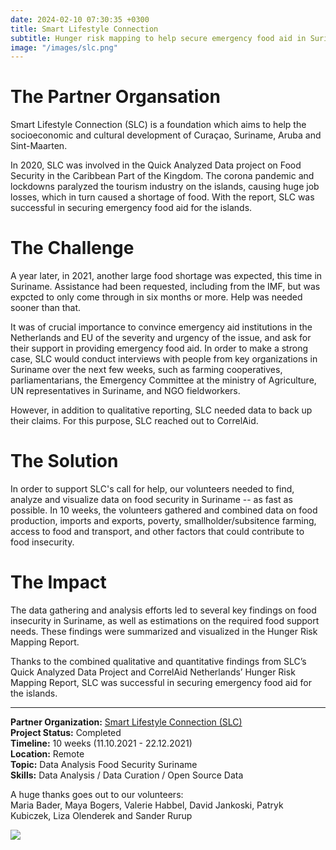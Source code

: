 ```yaml
---
date: 2024-02-10 07:30:35 +0300
title: Smart Lifestyle Connection
subtitle: Hunger risk mapping to help secure emergency food aid in Suriname
image: "/images/slc.png"
---
```


# The Partner Organsation
Smart Lifestyle Connection (SLC) is a foundation which aims to help the socioeconomic and cultural development of Curaçao, Suriname, Aruba and Sint-Maarten. 

In 2020, SLC was involved in the Quick Analyzed Data project on Food Security in the Caribbean Part of the Kingdom. The corona pandemic and lockdowns paralyzed the tourism industry on the islands, causing huge job losses, which in turn caused a shortage of food. With the report, SLC was successful in securing emergency food aid for the islands.

# The Challenge
A year later, in 2021, another large food shortage was expected, this time in Suriname. Assistance had been requested, including from the IMF, but was expcted to only come through in six months or more. Help was needed sooner than that. 

It was of crucial importance to convince emergency aid institutions in the Netherlands and EU of the severity and urgency of the issue, and ask for their support in providing  emergency food aid. In order to make a strong case, SLC would conduct interviews with people from key organizations in Suriname over the next few weeks, such as farming cooperatives, parliamentarians, the Emergency Committee at the ministry of Agriculture, UN representatives in Suriname, and NGO fieldworkers. 

However, in addition to qualitative reporting, SLC needed data to back up their claims. For this purpose, SLC reached out to CorrelAid.

# The Solution
In order to support SLC's call for help, our volunteers needed to find, analyze and visualize data on food security in Suriname -- as fast as possible. In 10 weeks, the volunteers gathered and combined data on food production, imports and exports, poverty, smallholder/subsitence farming, access to food and transport, and other factors that could contribute to food insecurity. 

# The Impact
The data gathering and analysis efforts led to several key findings on food insecurity in Suriname, as well as estimations on the required food support needs. These findings were summarized and visualized in the Hunger Risk Mapping Report.

Thanks to the combined qualitative and quantitative findings from SLC’s Quick Analyzed Data Project and CorrelAid Netherlands’ Hunger Risk Mapping Report, SLC was successful in securing emergency food aid for the islands. 


---


<b>Partner Organization:</b> [Smart Lifestyle Connection (SLC)](https://smartlifestyleconnection.org/)<br />
<b>Project Status:</b> Completed  <br />
<b>Timeline:</b> 10 weeks (11.10.2021 - 22.12.2021)  <br />
<b>Location:</b> Remote<br />
<b>Topic:</b> Data Analysis Food Security Suriname <br />
<b>Skills:</b> Data Analysis / Data Curation / Open Source Data <br />

A huge thanks goes out to our volunteers: <br /> Maria Bader, Maya Bogers, Valerie Habbel, David Jankoski, Patryk Kubiczek, Liza Olenderek and Sander Rurup

![](/images/hunger_map_risk.png)